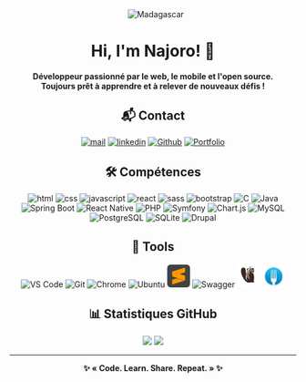   
<!-- Banner -->
<p align="center">
  <img class="flag-animate" src="https://upload.wikimedia.org/wikipedia/commons/b/bc/Flag_of_Madagascar.svg" width="60" alt="Madagascar" style="vertical-align:middle; margin-left:10px;" />
</p>

<h1 align="center" class="gradient-title">Hi, I'm Najoro! 👋</h1>

<p align="center">
<b>Développeur passionné par le web, le mobile et l'open source.<br>
Toujours prêt à apprendre et à relever de nouveaux défis !</b>
</p>

<!-- Contact -->
<h2 align="center">📬 Contact</h2>
<p align="center">
  <a href="mailto:najofanantenana@gmail.com"> <img src="https://img.shields.io/badge/E.Mail-red?logo=mail&logoColor=red&style=for-the-badge" alt="mail"></a>
  <a href="https://www.linkedin.com/in/najofanantenana/"> <img src="https://img.shields.io/badge/Linkedin-blue?logo=linkedin&logoColor=white&style=for-the-badge" alt="linkedin"></a>
  <a href="https://github.com/Najoro"> <img src="https://img.shields.io/badge/Github-orange?logo=github&logoColor=black&style=for-the-badge"alt="Github"></a>
  <a href="https://portfolio-najoro.vercel.app " target="_blank"> <img src="https://img.shields.io/badge/Portfolio-green?logo=internet-explorer&logoColor=white&style=for-the-badge" alt="Portfolio"></a>
</p>

<!-- Skills Grid -->
<h2 align="center">🛠️ Compétences</h2>
<p align="center">
  <img class="competence-icon" src="https://cdn.jsdelivr.net/gh/devicons/devicon/icons/html5/html5-plain-wordmark.svg" alt="html" width="40"/>
  <img class="competence-icon" src="https://cdn.jsdelivr.net/gh/devicons/devicon/icons/css3/css3-plain-wordmark.svg" alt="css" width="40" />
  <img class="competence-icon" src="https://cdn.jsdelivr.net/gh/devicons/devicon/icons/javascript/javascript-original.svg" alt="javascript" width="40"/>
  <img class="competence-icon" src="https://cdn.jsdelivr.net/gh/devicons/devicon/icons/react/react-original-wordmark.svg" alt="react" width="40"/>
  <img class="competence-icon" src="https://cdn.jsdelivr.net/gh/devicons/devicon/icons/sass/sass-original.svg" alt="sass" width="40"/>
  <img class="competence-icon" src="https://cdn.jsdelivr.net/gh/devicons/devicon/icons/bootstrap/bootstrap-original-wordmark.svg" alt="bootstrap " width="40"/>
  <img class="competence-icon" src="https://cdn.jsdelivr.net/gh/devicons/devicon/icons/c/c-original.svg"  alt="C" width="40" />
  <img class="competence-icon" src="https://cdn.jsdelivr.net/gh/devicons/devicon/icons/java/java-original-wordmark.svg" alt="Java" width="40" />
  <img class="competence-icon" src="https://cdn.jsdelivr.net/gh/devicons/devicon/icons/spring/spring-original-wordmark.svg" alt="Spring Boot" width="40" />
  <img class="competence-icon" src="https://cdn.jsdelivr.net/gh/devicons/devicon/icons/react/react-original.svg" alt="React Native" width="40" />
  <img class="competence-icon" src="https://cdn.jsdelivr.net/gh/devicons/devicon/icons/php/php-original.svg" alt="PHP" width="40" />
  <img class="competence-icon" src="https://cdn.jsdelivr.net/gh/devicons/devicon/icons/symfony/symfony-original.svg" alt="Symfony" width="40" />
  <img class="competence-icon" src="https://www.chartjs.org/media/logo-title.svg" alt="Chart.js" width="40" />
  <img class="competence-icon" src="https://cdn.jsdelivr.net/gh/devicons/devicon/icons/mysql/mysql-original-wordmark.svg" alt="MySQL" width="40" />
  <img class="competence-icon" src="https://cdn.jsdelivr.net/gh/devicons/devicon/icons/postgresql/postgresql-original-wordmark.svg" alt="PostgreSQL" width="40" />
  <img class="competence-icon" src="https://cdn.jsdelivr.net/gh/devicons/devicon/icons/sqlite/sqlite-original-wordmark.svg" alt="SQLite" width="40" />
  <img src="https://cdn.jsdelivr.net/gh/devicons/devicon/icons/drupal/drupal-original.svg" alt="Drupal" width="40" />
</p>

<!-- Tools -->
<h2 align="center">🧰 Tools</h2>
<p align="center">
  <img src="https://cdn.jsdelivr.net/gh/devicons/devicon/icons/vscode/vscode-original-wordmark.svg" alt="VS Code" width="40" />
  <img src="https://cdn.jsdelivr.net/gh/devicons/devicon/icons/git/git-plain-wordmark.svg" alt="Git" width="40" />
  <img src="https://cdn.jsdelivr.net/gh/devicons/devicon/icons/chrome/chrome-original.svg" alt="Chrome" width="40" />
  <img src="https://cdn.jsdelivr.net/gh/devicons/devicon/icons/ubuntu/ubuntu-plain-wordmark.svg" alt="Ubuntu" width="40" />
  <img src="./sublimetext-svgrepo-com.svg" width="40" alt="Sublime Text" />
  <img src="https://cdn.jsdelivr.net/gh/devicons/devicon/icons/swagger/swagger-original.svg" width="40" alt="Swagger" />
  <img src="./dbeaver.png" width="40" alt="DBeaver" />
  <img src="./fork.png" width="40" alt="Fork" />
</p>
</p>

<!-- Statistiques -->
<h2 align="center">📊 Statistiques GitHub</h2>
<p align="center">
  <img src="https://github-readme-stats.vercel.app/api/top-langs/?username=najoro&layout=compact&theme=dark" />
  <img src="https://github-readme-stats.vercel.app/api?username=najoro&show_icons=true&theme=dark" />
</p>

<!-- Projets phares -->
<!-- <h2 align="center">🚀 Projets phares</h2>
<ul>
  <li><a href="https://github.com/Najoro/Projet1">Projet1</a> – Application web moderne pour la gestion de tâches.</li>
  <li><a href="https://github.com/Najoro/Projet2">Projet2</a> – API RESTful avec Spring Boot et Swagger.</li>
  <li><a href="https://github.com/Najoro/Projet3">Projet3</a> – Dashboard interactif avec Chart.js et React.</li>
</ul> -->



<!-- Footer -->
<hr>
<p align="center">
  <b>✨ « Code. Learn. Share. Repeat. » ✨</b>
</p>
<!-- Badges GitHub -->
